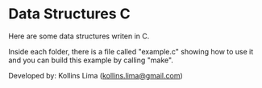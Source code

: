 # Data Structures C

Here are some data structures writen in C. 

Inside each folder, there is a file called "example.c" showing how to use it and you can build this example by calling "make".

Developed by: Kollins Lima (kollins.lima@gmail.com)
